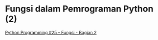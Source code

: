 # Fungsi dalam Pemrograman Python (2)
[Python Programming #25 - Fungsi - Bagian 2](https://www.youtube.com/watch?v=NxNFcXABjTM&t=2266s)
